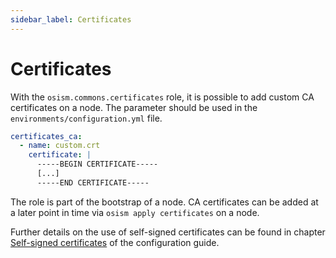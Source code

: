 ```yaml
---
sidebar_label: Certificates
---
```


# Certificates

With the `osism.commons.certificates` role, it is possible to add custom CA certificates
on a node. The parameter should be used in the `environments/configuration.yml` file.

```yaml title="environments/configuration.yml"
certificates_ca:
  - name: custom.crt
    certificate: |
      -----BEGIN CERTIFICATE-----
      [...]
      -----END CERTIFICATE-----
```

The role is part of the bootstrap of a node. CA certificates can be added at a later
point in time via `osism apply certificates` on a node.

Further details on the use of self-signed certificates can be found in chapter
[Self-signed certificates](../loadbalancer.md#self-signed-certificates)
of the configuration guide.
